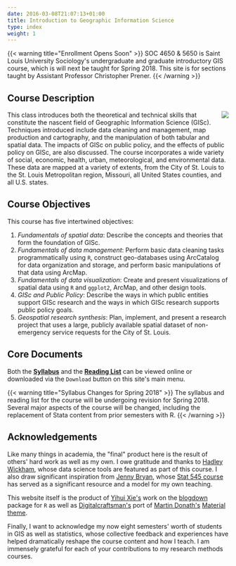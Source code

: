 ```yaml
---
date: 2016-03-08T21:07:13+01:00
title: Introduction to Geographic Information Science
type: index
weight: 1
---
```


{{< warning title="Enrollment Opens Soon" >}}
SOC 4650 & 5650 is Saint Louis University Sociology's undergraduate and graduate introductory GIS course, which is will next be taught for Spring 2018. This site is for sections taught by Assistant Professor Christopher Prener. 
{{< /warning >}}

## Course Description 
<img src="/images/logo.png" align="right" />
This class introduces both the theoretical and technical skills that constitute the nascent field of Geographic Information Science (GISc). Techniques introduced include data cleaning and management, map production and cartography, and the manipulation of both tabular and spatial data. The impacts of GISc on public policy, and the effects of public policy on GISc, are also discussed. The course incorporates a wide variety of social, economic, health, urban, meteorological, and environmental data. These data are mapped at a variety of extents, from the City of St. Louis to the St. Louis Metropolitan region, Missouri, all United States counties, and all U.S. states.

## Course Objectives
This course has five intertwined objectives:

1. *Fundamentals of spatial data*: Describe the concepts and theories that form the foundation of GISc.
2. *Fundamentals of data management*: Perform basic data cleaning tasks programmatically using `R`, construct geo-databases using ArcCatalog for data organization and storage, and perform basic manipulations of that data using ArcMap.
3. *Fundamentals of data visualization*: Create and present visualizations of spatial data using `R` and `ggplot2`, ArcMap, and other design tools.
4. *GISc and Public Policy*: Describe the ways in which public entities support GISc research and the ways in which GISc research supports public policy goals.
5. *Geospatial research synthesis*: Plan, implement, and present a research project that uses a large, publicly available spatial dataset of non-emergency service requests for the City of St. Louis.

## Core Documents
Both the [**Syllabus**](https://github.com/slu-soc5650/Core-Documents/blob/master/CoreDocs/syllabus.pdf) and the [**Reading List**](https://github.com/slu-soc5650/Core-Documents/blob/master/CoreDocs/reading-list.pdf) can be viewed online or downloaded via the `Download` button on this site's main menu.

{{< warning title="Syllabus Changes for Spring 2018" >}}
The syllabus and reading list for the course will be undergoing revision for Spring 2018. Several major aspects of the course will be changed, including the replacement of Stata content from prior semesters with R.
{{< /warning >}}

## Acknowledgements

Like many things in academia, the "final" product here is the result of others' hard work as well as my own. I owe gratitude and thanks to [Hadley Wickham](http://hadley.nz), whose data science tools are featured as part of this course. I also draw significant inspiration from [Jenny Bryan](https://www.stat.ubc.ca/~jenny/), whose [Stat 545 course](http://stat545.com) has served as a significant resource and a model for my own teaching. 

This website itself is the product of [Yihui Xie's](https://yihui.name) work on the [blogdown](https://bookdown.org/yihui/blogdown/) package for `R` as well as [Digitalcraftsman's](https://github.com/digitalcraftsman) port of [Martin Donath's](https://github.com/squidfunk) [Material theme](https://github.com/squidfunk/mkdocs-material).

Finally, I want to acknowledge my now eight semesters' worth of students in GIS as well as statistics, whose collective feedback and experiences have helped dramatically reshape the course content and how I teach. I am immensely grateful for each of your contributions to my research methods courses.